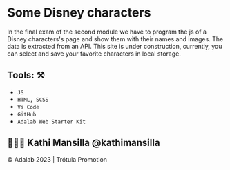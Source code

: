 # Some Disney characters

In the final exam of the second module we have to program the js of a Disney characters's page and show them with their names and images. The data is extracted from an API. 
This site is under construction, currently, you can select and save your favorite characters in local storage. 

## Tools: ⚒️

- `JS`
- `HTML, SCSS`
- `Vs Code`
- `GitHub`
- `Adalab Web Starter Kit`


## 👩🏻‍💻 **Kathi Mansilla** @kathimansilla

© Adalab 2023 | Trótula Promotion
